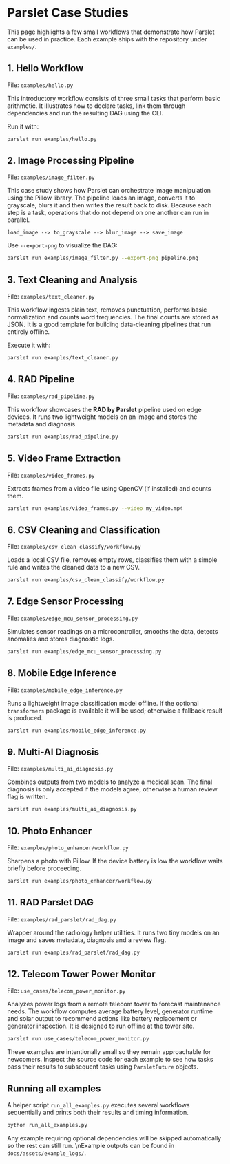 # Parslet Case Studies

This page highlights a few small workflows that demonstrate how Parslet can be used in practice. Each example ships with the repository under `examples/`.

## 1. Hello Workflow

File: `examples/hello.py`

This introductory workflow consists of three small tasks that perform basic arithmetic. It illustrates how to declare tasks, link them through dependencies and run the resulting DAG using the CLI.

Run it with:

```bash
parslet run examples/hello.py
```

## 2. Image Processing Pipeline

File: `examples/image_filter.py`

This case study shows how Parslet can orchestrate image manipulation using the Pillow library. The pipeline loads an image, converts it to grayscale, blurs it and then writes the result back to disk. Because each step is a task, operations that do not depend on one another can run in parallel.

```
load_image --> to_grayscale --> blur_image --> save_image
```

Use `--export-png` to visualize the DAG:

```bash
parslet run examples/image_filter.py --export-png pipeline.png
```

## 3. Text Cleaning and Analysis

File: `examples/text_cleaner.py`

This workflow ingests plain text, removes punctuation, performs basic normalization and counts word frequencies. The final counts are stored as JSON. It is a good template for building data-cleaning pipelines that run entirely offline.

Execute it with:

```bash
parslet run examples/text_cleaner.py
```

## 4. RAD Pipeline

File: `examples/rad_pipeline.py`

This workflow showcases the **RAD by Parslet** pipeline used on edge devices. It runs two lightweight models on an image and stores the metadata and diagnosis.

```bash
parslet run examples/rad_pipeline.py
```

## 5. Video Frame Extraction

File: `examples/video_frames.py`

Extracts frames from a video file using OpenCV (if installed) and counts them.

```bash
parslet run examples/video_frames.py --video my_video.mp4
```

## 6. CSV Cleaning and Classification

File: `examples/csv_clean_classify/workflow.py`

Loads a local CSV file, removes empty rows, classifies them with a simple rule
and writes the cleaned data to a new CSV.

```bash
parslet run examples/csv_clean_classify/workflow.py
```

## 7. Edge Sensor Processing

File: `examples/edge_mcu_sensor_processing.py`

Simulates sensor readings on a microcontroller, smooths the data, detects
anomalies and stores diagnostic logs.

```bash
parslet run examples/edge_mcu_sensor_processing.py
```

## 8. Mobile Edge Inference

File: `examples/mobile_edge_inference.py`

Runs a lightweight image classification model offline. If the optional
`transformers` package is available it will be used; otherwise a fallback result
is produced.

```bash
parslet run examples/mobile_edge_inference.py
```

## 9. Multi-AI Diagnosis

File: `examples/multi_ai_diagnosis.py`

Combines outputs from two models to analyze a medical scan. The final diagnosis
is only accepted if the models agree, otherwise a human review flag is written.

```bash
parslet run examples/multi_ai_diagnosis.py
```

## 10. Photo Enhancer

File: `examples/photo_enhancer/workflow.py`

Sharpens a photo with Pillow. If the device battery is low the workflow waits
briefly before proceeding.

```bash
parslet run examples/photo_enhancer/workflow.py
```

## 11. RAD Parslet DAG

File: `examples/rad_parslet/rad_dag.py`

Wrapper around the radiology helper utilities. It runs two tiny models on an
image and saves metadata, diagnosis and a review flag.

```bash
parslet run examples/rad_parslet/rad_dag.py
```

## 12. Telecom Tower Power Monitor

File: `use_cases/telecom_power_monitor.py`

Analyzes power logs from a remote telecom tower to forecast maintenance needs.
The workflow computes average battery level, generator runtime and solar output
to recommend actions like battery replacement or generator inspection. It is
designed to run offline at the tower site.

```bash
parslet run use_cases/telecom_power_monitor.py
```

These examples are intentionally small so they remain approachable for newcomers. Inspect the source code for each example to see how tasks pass their results to subsequent tasks using `ParsletFuture` objects.

## Running all examples

A helper script `run_all_examples.py` executes several workflows sequentially and prints both their results and timing information.

```bash
python run_all_examples.py
```

Any example requiring optional dependencies will be skipped automatically so the rest can still run.
\nExample outputs can be found in `docs/assets/example_logs/`.
